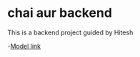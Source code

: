 # chai aur backend
This is a backend project guided by Hitesh

-[Model link](https://www.youtube.com/redirect?event=video_description&redir_token=QUFFLUhqbkl2RWFMVHRILXB6bjFLYXFiZHNjRkxJcGRLQXxBQ3Jtc0tuMTloeXprZHZYQXBodWZBOU94TVhUTFFxNkY5OFJmbmhERFZwN2JZcVhkVzVXQTI3bjN5S1JIeTU2N1hFaGdnaTBBdGV3ZUo0c2piUFRBU2xpQWtleXc1aHRDT1VtY2tQQlR5REVySTItN3FZUF9pWQ&q=https%3A%2F%2Fapp.eraser.io%2Fworkspace%2FYtPqZ1VogxGy1jzIDkzj%3Forigin%3Dshare&v=9B4CvtzXRpc)
